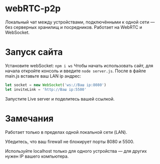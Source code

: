 # webRTC-p2p

Локальный чат между устройствами, подключёнными к одной сети — без серверных хранилищ и посредников. Работает на WebRTC и WebSocket.

# Запуск сайта

Установите webSocket:
`npm i ws`
Чтобы начать использовать сайт, для начала откройте консоль и введите `node server.js`.
После в файле main.js вставьте ваш LAN ip андрес:
```js
let socket = new WebSocket('ws://Ваш ip:8080')
let inviteLink = 'http://Ваш ip:5500'
```
Запустите Live server и поделитесь вашей ссылкой.

# Замечания
Работает только в пределах одной локальной сети (LAN).

Убедитесь, что ваш firewall не блокирует порты 8080 и 5500.

Используйте localhost только для одного устройства — для других нужен IP вашего компьютера.
